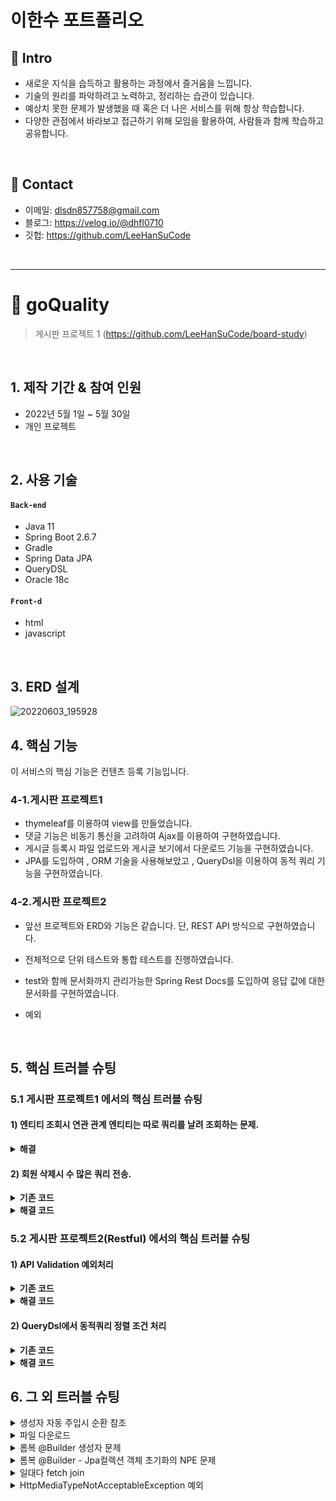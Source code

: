 # 이한수 포트폴리오

## :pushpin: Intro
- 새로운 지식을 습득하고 활용하는 과정에서 즐거움을 느낍니다.
- 기술의 원리를 파악하려고 노력하고, 정리하는 습관이 있습니다.
- 예상치 못한 문제가 발생했을 때 혹은 더 나은 서비스를 위해 항상 학습합니다.
- 다양한 관점에서 바라보고 접근하기 위해 모임을 활용하여, 사람들과 함께 학습하고 공유합니다.
</br>

## :pushpin: Contact
- 이메일: dlsdn857758@gmail.com
- 블로그: https://velog.io/@dhfl0710
- 깃헙: https://github.com/LeeHanSuCode

</br>

--------------------------------------------------------------
# :pushpin: goQuality
>게시판 프로젝트 1
>(https://github.com/LeeHanSuCode/board-study) 

</br>

## 1. 제작 기간 & 참여 인원
- 2022년 5월 1일 ~ 5월 30일
- 개인 프로젝트

</br>

## 2. 사용 기술
#### `Back-end`
  - Java 11
  - Spring Boot 2.6.7
  - Gradle
  - Spring Data JPA
  - QueryDSL
  - Oracle 18c
  
#### `Front-d`
  - html
  - javascript
</br>

## 3. ERD 설계
![20220603_195928](https://user-images.githubusercontent.com/101684811/171841579-972eac4f-430b-44fd-b017-6a82828b6ca1.png)

## 4. 핵심 기능
이 서비스의 핵심 기능은 컨텐츠 등록 기능입니다. 

### 4-1.게시판 프로젝트1
- thymeleaf를 이용하여 view를 만들었습니다.
- 댓글 기능은 비동기 통신을 고려하여 Ajax를 이용하여 구현하였습니다.
- 게시글 등록시 파일 업로드와 게시글 보기에서 다운로드 기능을 구현하였습니다.
- JPA를 도입하여 , ORM 기술을 사용해보았고 , QueryDsl을 이용하여 동적 쿼리 기능을 구현하였습니다.

### 4-2.게시판 프로젝트2
- 앞선 프로젝트와 ERD와 기능은 같습니다.
  단,  REST API 방식으로 구현하였습니다. 
- 전체적으로 단위 테스트와 통합 테스트를 진행하였습니다.
- test와 함께 문서화까지 관리가능한 Spring Rest Docs를 도입하여 응답 값에 대한 문서화를 구현하였습니다.

- 예외

</br>

## 5. 핵심 트러블 슈팅
### 5.1 게시판 프로젝트1 에서의 핵심 트러블 슈팅

#### 1) 엔티티 조회시 연관 관계 엔티티는 따로 쿼리를 날려 조회하는 문제.

<details>
<summary><b>해결</b></summary>
<div markdown="1">

- 회원 엔티티 조회시 , 연관 관계로 있는 게시글을 한번에 가져오지 않고
 쿼리를 2번 날려 조회해오는 것을 확인하였습니다.

~~~java

    @Query("select m from Member m left join fetch m.boardList where m.id=:id")
    public Optional<Member> findByFetchId(@Param("id") Long id);
  ~~~

fetch join을 활용하여 한번에 조회할 수 있도록 해결하였습니다.  

</div>
</details>

#### 2) 회원 삭제시 수 많은 쿼리 전송.

<details>
<summary><b>기존 코드</b></summary>
<div markdown="1">

  -회원 삭제시 회원이 작성한 게시글과 댓글을 삭제해야 했습니다.
   또한 , 게시글마다 있는 댓글과 파일 또한 삭제가 필요했습니다.

//MemberService
~~~java

    //회원 삭제 작업
    @Transactional
    public void removeMember(Long id){
        Member member = memberRepository.findByFetchId(id)
                .orElseThrow(() -> new MemberException("존재하지 않는 회원 입니다."));

        //회원이 작성한 게시글을 삭제
        for(Board b :  member.getBoardList()){
            deletedByMember(b);			
            boardRepository.delete(b);
        }

        memberRepository.delete(member);			
    }

  
  //게시글과 연관된 파일과 댓글 삭제.
 private void deletedByMember(Board board){			
        //게시글 삭제
        if(board.getFileStores().size()>0){
            for(FileStore f : board.getFileStores()){
                fileStoreRepository.delete(f);
            }
        }

        //댓글 삭제
        if(board.getComments().size() > 0){
            for(Comments c : board.getComments()){
                commentsRepository.delete(c);       
            }
        }
    }
~~~
  
  
</div>
</details>
  
 
 

 <details>
<summary><b>해결 코드</b></summary>
<div markdown="1">
  
  게시글을 삭제할 때마다 그와 연관된 댓글과 파일들의 수만큼 delete 쿼리가 날라가는 문제가 발생하였습니다.
 이는 spring data jpa가 기본으로 제공하는 delete를 이용하여 삭제한 것이 원인이 되어 , 
 JPA 벌크 연산을 이용하여 문제를 해결하였습니다.
  
  //MemberService
  ~~~java
    @Transactional
    public void removeMember(Long id){
        Member member = memberRepository.findByFetchId(id)
                .orElseThrow(() -> new MemberException("존재하지 않는 회원 입니다."));
        
  
        //회원이 작성한 게시글을 삭제
        for(Board b :  member.getBoardList()){
            deletedByBoard(b);
            boardRepository.delete(b);
        }

        //회원이 작성한 댓글 삭제
        deletedByMember(member);

        memberRepository.delete(member);
    }

  
  
    //삭제되는 게시글과 연관된 파일과 댓글 삭제
    private void deletedByBoard(Board board){
        //게시글 삭제
        if(board.getFileStores().size()>0){
            fileStoreRepository.deletedByBoard(board);
        }

        //댓글 삭제
        if(board.getComments().size() > 0){
            commentsRepository.deletedByBoard(board);
        }
    }

  
    //삭제되는 회원과 연관된 댓글 삭제
    private void deletedByMember(Member member){
        if(member.getCommentsList().size() > 0){
            commentsRepository.deletedByMember(member);
        }
    }
  ~~~
  
  
  //FileStoreRepository
  ~~~java
  
    //게시글에 있는 파일 삭제
    @Modifying
    @Query("delete from FileStore f where f.board = :board")
    public int deletedByBoard(@Param("board") Board board);
  
  ~~~
  
  
 //CommentesRepository
  ~~~java
  
     //회원이 작성한 댓글 삭제
    @Modifying
    @Query("delete from Comments c where c.member =:member")
    public int deletedByMember(@Param("member")Member member);
  
    //게시글에 작성된 댓글 삭제
    @Modifying
    @Query("delete from Comments c where c.board =:board")
    public int deletedByBoard(@Param("board")Board board);
  ~~~
  
  </div>
</details>

### 5.2 게시판 프로젝트2(Restful) 에서의 핵심 트러블 슈팅

#### 1) API Validation 예외처리

<details>
<summary><b>기존 코드</b></summary>
<div markdown="1">

//MemberService
~~~java
//controller

@PostMapping
public ResponseEntity<UpdateMemberDto> join(@RequestBody @Valid JoinMemberDto joinMemberDto){
	

        
        Member joinMember = memberService.join(joinMemberDto);

        URI location = ServletUriComponentsBuilder.fromCurrentRequest()
                .path("/{id}")
                .buildAndExpand(joinMember.getId())
                .toUri();


        return ResponseEntity.created(location).body(
                UpdateMemberDto.builder()
                        .id(joinMember.getId())
                        .userId(joinMember.getUserId())
                        .username(joinMember.getUsername())
                        .email(joinMember.getEmail())
                        .tel(joinMember.getTel())
                        .build());
}
~~~

~~~java
//회원 가입 검증용 DTO

@Getter
@Setter
@NoArgsConstructor
@AllArgsConstructor(access = AccessLevel.PRIVATE)
@Builder
public class JoinMemberDto {
    private Long id;

    @NotBlank
    @Size(min = 2 , max = 4)
    private String username;

    @NotBlank
    @Pattern(regexp = "[a-zA-Z0-9]{8,20}")
    @Size(min = 8 , max = 20)
    private String userId;

    @NotBlank
    @Pattern(regexp = "^(?=.*[A-Za-z])(?=.*\\d)(?=.*[~!@#$%^&*()+|=])[A-Za-z\\d~!@#$%^&*()+|=]{8,16}$")
    @Size(min = 8,max = 16)
    private String password;

    private String password2;

    @Email
    private String email;

    private String tel;

    private LocalDateTime createdDate;

}

~~~

~~~java
//전반적인 예외처리 담당 클래스

@Slf4j
@RestController
@ControllerAdvice
public class ApiExceptionController extends ResponseEntityExceptionHandler {
	
	 @Override
    protected ResponseEntity<Object> handleMethodArgumentNotValid(
            MethodArgumentNotValidException ex, HttpHeaders headers, HttpStatus status, WebRequest request) {

        Map<String, Object> body = new LinkedHashMap<>();
        
        body.put("timestamp", occurExceptionTime());
        body.put("status", status.value());
        body.put("path",request.getDescription(false));

        List<Map> fieldErrors = ex.getBindingResult().getFieldErrors()
                .stream().map(
                        fe ->{
                            HashMap errorInfo = new HashMap();
                            
                            errorInfo.put("rejectedValue" , fe.getRejectedValue());
                            errorInfo.put("fieldName" , fe.getField());
                            errorInfo.put("message" , fe.getDefaultMessage());

                            return errorInfo;
                        }
                ).collect(Collectors.toList());


        body.put("fieldErrors", fieldErrors);

        return new ResponseEntity<>(body,status);
    }

}


  //에러 발생한 시간 반환(format)
    private String occurExceptionTime() {
        return LocalDateTime.now().format(DateTimeFormatter.ofPattern("yyyy-MM-dd HH:mm:ss"));
    }

~~~
  
  ~~~java
  //출력결과(postman)
     "timestamp": "2022-07-05 02:29:13",
    "status": "BAD_REQUEST",
    "path": "uri=/members",
    "fieldErrors": 
       {
            "rejectedValue": "hslee",                 //rejectedValue와 fieldName의 중복 문제.
            "fieldName": "userId",                    //fieldErrors 내부에서 다시 내부로 들어가 fieldName값을 확인해야만 어떠한 필드의 문제인지 파악가능하다는 문제.
            "message": "크기가 8에서 20 사이여야 합니다"
        },
        {
            "rejectedValue": "hslee",
            "fieldName": "userId",
            "message": "\"[a-zA-Z0-9]{8,20}\"와 일치해야 합니다"
        }
  ~~~
    
    #### 문제
  - ResponseEntityExceptionHandler를 상속하여 , handleMethodArgumentNotValid 메소드를 재정의하여 사용하였습니다.
   BeanValidation에 의한 유효성 검증은 잘되었으나 , 필드 2개이상의 값을 비교하여 처리해야 하는 ObjectError까지 처리할 수는 없었습니다.
   
  - 반환 데이터 형식에 문제가 있어 , 예외 정보는 내부를 확인해야 어떠한 필드의 데이터인지 알 수 있었으며 
   같은 필드에 여러 검증 문제가 발생하였을 경우 각기 예외 메세지가 다르다 보니 , 중복데이터가 발생하는 문제가 있었습니다.
   
   아래의 출력처럼 표현하고 싶었습니다.
  
  ~~~java
    "timestamp": "2022-07-05 02:29:13",
    "status": "BAD_REQUEST",
    "path": "uri=/members",
    "fieldErrors": 
      "userId" :{
            "rejectedValue": "hslee",
            "fieldName": "userId",
            "message": [
                  "userId은 8 ~ 20글자 사이로 입력해 주세요.",
                   "영어와 숫자로만 구성해주세요."
                   ]
        }
  ~~~
  
</div>
</details>
  

 <details>
<summary><b>해결 코드</b></summary>
<div markdown="1">
  
  ~~~java
      //controller
       @PostMapping
    public ResponseEntity<UpdateMemberDto> join(@RequestBody @Valid JoinMemberDto joinMemberDto ,BindingResult bindingResult){

        if(!joinMemberDto.getPassword().equals(joinMemberDto.getPassword2())){
            bindingResult.rejectValue("password","NotEquals","비밀번호가 일치하지 않습니다");
        }

        if(bindingResult.hasErrors()){
            throw new ValidationNotFieldMatchedException(bindingResult);
        }

        Member joinMember = memberService.join(joinMemberDto);

       URI location = ServletUriComponentsBuilder.fromCurrentRequest()
                .path("/{id}")
                .buildAndExpand(joinMember.getId())
                .toUri();


        return ResponseEntity.created(location).body(
                UpdateMemberDto.builder()
                        .id(joinMember.getId())
                        .userId(joinMember.getUserId())
                        .username(joinMember.getUsername())
                        .email(joinMember.getEmail())
                        .tel(joinMember.getTel())
                        .build());
    }
 

  ~~~    
 - BindingResult를 파라미터로 사용하였습니다.
   대신 , 재정의한 handleMethodArgumentNotValid 메소드가 호출되지 않아 새로운 custom예외를 만들어 예외가 있을 경우 ,호출되도록 처리하였습니다.
 
 - @ControllerAdvice에서 잘못 입력된 값을 꺼내올 수 있게 하기 위해서 , password불일치 예외를 rejectValue로 등록하였습니다.
 
 ~~~java
 //custom예외
 public class ValidationNotFieldMatchedException extends RuntimeException{

    private BindingResult bindingResult;

    public ValidationNotFieldMatchedException(BindingResult bindingResult){
        this.bindingResult = bindingResult;
    }

    public BindingResult getBindingResult() {
        return bindingResult;
    }
}
 ~~~
 - @ControllerAdvice에서 BindingResult를 사용하기 위해 , 해당 예외의 생성자로 주입받아 사용하였습니다.
 
 ~~~java
 //예외 정보를 담아줄 클래스
@Getter
@Builder
public class ValidationErrorResponse {

    private List<String> messages;
    private String fieldName;
    private String rejectedValue;
}

 ~~~
 - 반환 데이터인 json의 계층 구조를 표현할 때, Map을 연달아 사용하기에 코드의 가독성이 우려되어 객체를 따로 생성하였습니다.
  또한 , 중복된 필드의 경우 메세지를 같은 객체에 담아주기 위해 message는 List를 이용하였습니다.
 
 
 ~~~java
 //전반적인 예외처리 담당 클래스
 @Slf4j
@RestController
@ControllerAdvice
public class ApiExceptionController extends ResponseEntityExceptionHandler {
	
  @ExceptionHandler
    public ResponseEntity<Object> handleValidationNotFieldMatchedException(
            ValidationNotFieldMatchedException ex, WebRequest request) {

        Map<String, Object> body = new LinkedHashMap<>();
        body.put("timestamp", occurExceptionTime());
        body.put("status",HttpStatus.BAD_REQUEST);
        body.put("path",request.getDescription(false));

          Map<String ,ValidationErrorResponse> filedErrorsInfo = new HashMap<>();


          ex.getBindingResult().getFieldErrors()
                  .stream().forEach(fe -> {

                                if(filedErrorsInfo.containsKey(fe.getField())){

                                    filedErrorsInfo.get(fe.getField()).getMessages().add(getMessageSource(fe));

                                }else{
                                    ValidationErrorResponse validationErrorResponse = ValidationErrorResponse.builder()
                                            .fieldName(fe.getField())
                                            .rejectedValue(getRejectedValue(fe))
                                            .messages(new ArrayList<>())
                                            .build();

                                    validationErrorResponse.getMessages().add(getMessageSource(fe));

                                    filedErrorsInfo.put(fe.getField() , validationErrorResponse);
                                }
                          });

        body.put("fieldErrors", filedErrorsInfo);

        return new ResponseEntity<>(body,HttpStatus.BAD_REQUEST);
    }


     //거절된 값을 얻어온다.
    private String getRejectedValue(FieldError fe) {
        String rejectedValue = null;

        if(fe.getRejectedValue() == null){
            rejectedValue = "값이 들어오지 않음";
        }else{
            rejectedValue = fe.getRejectedValue().toString();
        }
        return rejectedValue;
    }

    //error 메세지를 얻어온다.
    private String getMessageSource(FieldError fe) {
        return Arrays.stream(Objects.requireNonNull(fe.getCodes()))
                .map(c -> {
                    try {
                        Object[] argument = fe.getArguments();
                        return messageSource.getMessage(c, argument, null);
                    } catch (NoSuchMessageException e) {
                        return null;
                    }
                }).filter(Objects::nonNull)
                .findFirst()
                .orElse(fe.getDefaultMessage());
    }
 ~~~
 - 중복되는 메세지와 재사용성을 고려하여 , MessageResolver가 생성해주는 code값을 가지고 , MessageSource를 이용하였습니다.
 
 - null값이 들어간 경우 , rejectedValue로 값을 꺼내올 때 NPE가 발생할 수 있으므로 따로  getRejectedValue 라는 메소드를 구현하여 처리하였습니다.

  </div>
</details>

#### 2) QueryDsl에서 동적쿼리 정렬 조건 처리

 <details>
<summary><b>기존 코드</b></summary>
<div markdown="1">

- Admin 페이지를 개발하던 도중 queryDsl을 이용한 동적쿼리를 작성하였습니다.
   pageable 객체에서 정렬 조건을 가져오고 싶었습니다. 또한, 유효하지 않은 정렬 조건이 넘어왔을 경우에는 default값으로 Board의 식별자인
   id값을 이용하여 내림차순 정렬을 시켜주고자 하였습니다.

~~~java
//AdminBoardRepositoryImpl
    @Override
    public Page<Board> findByCond(Pageable pageable, SearchConditionDto searchConditionDto) {

        List<Board> content = jpaQueryFactory
                .selectFrom(board)
                .join(board.member, member).fetchJoin()
                .where(
                        userIdCond(searchConditionDto.getUserId()),
                        subjectCond(searchConditionDto.getSubject())
                ).offset(pageable.getOffset())
                .limit(pageable.getPageSize())             
                .fetch();



        //countQuery
        Long count = jpaQueryFactory
                .select(board.count())
                .from(board)
                .where(
                        userIdCond(searchConditionDto.getUserId()),
                        subjectCond(searchConditionDto.getSubject())
                ).fetchOne();

        return new PageImpl<>(content,pageable,count);
    }


     //검색 조건
     //사용자 id를 포함하는 게시글만 가져온다.
    private BooleanExpression userIdCond(String userId){
        return StringUtils.hasText(userId) ? board.member.userId.contains(userId) : null;
    }
    //검색 조건
    //제목을 포함하는 게시글만 가져온다.
    private BooleanExpression subjectCond(String subject){
        return StringUtils.hasText(subject) ? board.subject.contains(subject) : null;
    }
~~~

</div>
</details>


 <details>
<summary><b>해결 코드</b></summary>
<div markdown="1">
 - orderby() 메소드가 받는 파라미터의 타입을 확인하니 , OrderSpecifier라는 클래스였습니다.
   그리하여 , OrderSpecifier 클래스의 인스턴스를 제가 원하는 정렬 조건에 맞게 만든 후에 생성하여 이용하였습니다.
   
   ~~~java
   //AdminBoardRepositoryImpl
   
    @Override
    public Page<Board> findByCond(Pageable pageable, SearchConditionDto searchConditionDto) {

        List<OrderSpecifier> allOrderSpecifiers = getAllOrderSpecifiers(pageable);	


        List<Board> content = jpaQueryFactory
                .selectFrom(board)
                .join(board.member, member).fetchJoin()
                .where(
                        userIdCond(searchConditionDto.getUserId()),
                        subjectCond(searchConditionDto.getSubject())
                ).offset(pageable.getOffset())
                .limit(pageable.getPageSize())
                .orderBy(allOrderSpecifiers.stream().toArray(OrderSpecifier[]::new))
                .fetch();



        //countQuery
        Long count = jpaQueryFactory
                .select(board.count())
                .from(board)
                .where(
                        userIdCond(searchConditionDto.getUserId()),
                        subjectCond(searchConditionDto.getSubject())
                ).fetchOne();

        return new PageImpl<>(content,pageable,count);
    }
    
    
         //검색 조건
     //사용자 id를 포함하는 게시글만 가져온다.
    private BooleanExpression userIdCond(String userId){
        return StringUtils.hasText(userId) ? board.member.userId.contains(userId) : null;
    }
    //검색 조건
    //제목을 포함하는 게시글만 가져온다.
    private BooleanExpression subjectCond(String subject){
        return StringUtils.hasText(subject) ? board.subject.contains(subject) : null;
    }
    
   
   //추가된 코드(메소드구현)
     //정렬 조건 들을 생성.
    private List<OrderSpecifier> getAllOrderSpecifiers(Pageable pageable){

        List<OrderSpecifier> orderBys= new ArrayList<>();



        if(!pageable.getSort().isEmpty()){
            Sort sort = pageable.getSort();
            List<Sort.Order> sortOrder = sort.get().collect(Collectors.toList());

            Order direction = sortOrder.get(0).getDirection().isAscending() ? Order.ASC : Order.DESC;


            if(sortOrder.get(0).getProperty().equals("createdDate")){
                OrderSpecifier<?> orderByCreatedDate = QueryDslOrderUtilCustom.getSortedColumn(direction , board,"createdDate");
                orderBys.add(orderByCreatedDate);
            }

            if(sortOrder.get(0).getProperty().equals("readCount")){
                OrderSpecifier<?> orderByReadCount = QueryDslOrderUtilCustom.getSortedColumn(direction , board,"readCount");
                orderBys.add(orderByReadCount);
            }


            OrderSpecifier<?> orderById = QueryDslOrderUtilCustom.getSortedColumn(Order.DESC , board,"id");
            orderBys.add(orderById);

        }

        return orderBys;
    }
   ~~~
   
   - getAllOrderSpecifiers 해당 메소드는 pageable를 주입받아 , 내부적으로 따로 커스텀한 QueryDslOrderUtilCustom.getSortedColumn 를 이용하여 
     알맞는 정렬 조건을 가져옵니다.
     
   
   ~~~java
 //QueryDslOrderUtilCustom  
   
public class QueryDslOrderUtilCustom {

    public static OrderSpecifier<?> getSortedColumn(Order order , Path<?> parent , String fieldName){
        Path<Object> fieldPath = Expressions.path(Object.class, parent , fieldName);

        return new OrderSpecifier(order , fieldPath);
    }

}
   
   ~~~
</div>
</details>

## 6. 그 외 트러블 슈팅
<details>
<summary>생성자 자동 주입시 순환 참조</summary>
<div markdown="1">
  
-원인 : Service 계층들끼리 서로 참조하고 있어 문제가 발생. </br>
-해결 : 단방향 참조로 변경 . Service -> Repository 계층만 참조하도록 전체 구조 변경.
  
</div>
</details>


<details>
<summary>파일 다운로드</summary>
<div markdown="1">
  
-원인 : CONTENT_DISPOSITION 헤더의 부재.</br>
-해결 : ResponseEntity를 사용하여 응답에  contentDisposition = "attachment; filename 추가하여 해결
  
</div>
</details>

<details>
<summary>롬복 @Builder 생성자 문제</summary>
<div markdown="1">
  
-원인 : @Builder는 생성자가 없을 경우 , 모든 파라미터를 받는 생성자를 생성해줍니다.
        반면 ,JPA를 이용할 때 기본 생성자가 필요하여 @NoArgsConstructor 사용하였습니다. 이것이 원인이 되어
	@Builder는 생성자가 이미 있다고 판단하여 모든 멤버 변수를 갖는 생성자를 생성해주지 않았습니다.</br>
-해결 : @AllArgsConstructor를 이용하여 직접 생성해줌으로써 해결하였습니다.
</div>
</details>

<details>
<summary>롬복 @Builder - Jpa컬렉션 객체 초기화의 NPE 문제</summary>
<div markdown="1">
  
-원인 : @Builder는 클래스 레벨에 붙였을 때 , 모든 멤버변수를 이용하여 생성자를 생성합니다.
        이때 , JPA의 양방향 관계로 설정되어 컬렉션 필드는 기존에 초기화 해두었지만 , 이 또한 클래스가 가지고 있는 필드중 하나로 여겨져 따로 초기화 해주지 않을 경우
	Null이 주입되어 NPE가 발생하였습니다.
    </br>
-해결 : 초기화할 필드들만 따로 모아 생성자를 작성한 뒤 , 생성자 위에 @Builder 어노테이션을 붙여 , 양방향 연관관계로써 사용되는 컬렉션 필드에 NULL이 주입되는것을 방지하였습니다.
</div>
</details>


<details>
<summary>일대다 fetch join</summary>
<div markdown="1">
  
-원인 : 회원을 중심으로 게시글을 가져올 때 , 일 대 다 관계에서 fetch join을 이용하여 조회하는데 , 이 때 row 수의 문제가 발생하였습니다.</br>
-해결 : 다행히 회원을 통한 게시글의 조회였고 , 컬렉션 페치 조인도 1개만 사용하였기에 "distinct"를 넣어 해결 하였습니다.
  
</div>
</details>



<details>
<summary>HttpMediaTypeNotAcceptableException 예외</summary>
<div markdown="1">
  
-원인 : 객체를 Json으로 반환하는데 예외가 발생하였습니다.</br>
-해결 : Jackson이 Json으로 객체를 변환할 때 내부적으로 ObjectMapping API를 사용하여 객체를 변환합니다.
        그 변환 과정에서 Jackson 라이브러리는 Getter/Setter 프로퍼티를 기준으로 동작한다는 걸 알고 , 
        내부 클래스에 @Getter 어노테이션을 추가하여 해결하였습니다.

  
</div>
</details>

</br>

